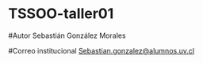 # TSSOO-taller01

#Autor
Sebastián González Morales

#Correo institucional
Sebastian.gonzalez@alumnos.uv.cl
